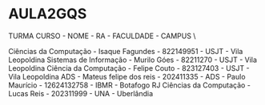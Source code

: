 # AULA2GQS

TURMA
CURSO - NOME - RA - FACULDADE - CAMPUS \

Ciências da Computação - Isaque Fagundes - 822149951 - USJT - Vila Leopoldina
Sistemas de Informação - Murilo Góes - 82211270 - USJT - Vila Leopoldina
Ciência da Computação - Felipe Couto - 823127403 - USJT - Vila Leopoldina
ADS - Mateus felipe dos reis - 202411335 - 
ADS - Paulo Maurício - 12624132758 - IBMR - Botafogo RJ
Ciências da Computação - Lucas Reis - 202311999 - UNA - Uberlândia
